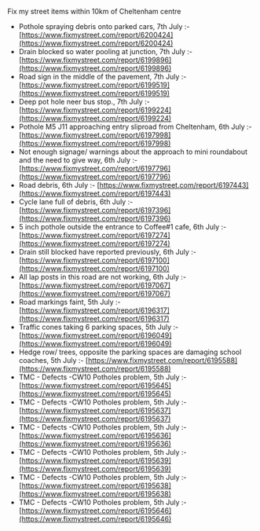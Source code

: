 Fix my street items within 10km of Cheltenham centre

<!-- fix_marker starts -->

- Pothole spraying debris onto parked cars, 7th July :- [https://www.fixmystreet.com/report/6200424](https://www.fixmystreet.com/report/6200424)
- Drain blocked so water pooling at junction, 7th July :- [https://www.fixmystreet.com/report/6199896](https://www.fixmystreet.com/report/6199896)
- Road sign in the middle of the pavement, 7th July :- [https://www.fixmystreet.com/report/6199519](https://www.fixmystreet.com/report/6199519)
- Deep pot hole neer bus stop., 7th July :- [https://www.fixmystreet.com/report/6199224](https://www.fixmystreet.com/report/6199224)
- Pothole M5 J11 approaching entry sliproad from Cheltenham, 6th July :- [https://www.fixmystreet.com/report/6197998](https://www.fixmystreet.com/report/6197998)
- Not enough signage/ warnings about the approach to mini roundabout and the need to give way, 6th July :- [https://www.fixmystreet.com/report/6197796](https://www.fixmystreet.com/report/6197796)
- Road debris, 6th July :- [https://www.fixmystreet.com/report/6197443](https://www.fixmystreet.com/report/6197443)
- Cycle lane full of debris, 6th July :- [https://www.fixmystreet.com/report/6197396](https://www.fixmystreet.com/report/6197396)
- 5 inch pothole outside the entrance to Coffee#1 cafe, 6th July :- [https://www.fixmystreet.com/report/6197274](https://www.fixmystreet.com/report/6197274)
- Drain still blocked have reported previously, 6th July :- [https://www.fixmystreet.com/report/6197100](https://www.fixmystreet.com/report/6197100)
- All lap posts in this road are not working, 6th July :- [https://www.fixmystreet.com/report/6197067](https://www.fixmystreet.com/report/6197067)
- Road markings faint, 5th July :- [https://www.fixmystreet.com/report/6196317](https://www.fixmystreet.com/report/6196317)
- Traffic cones taking 6 parking spaces, 5th July :- [https://www.fixmystreet.com/report/6196049](https://www.fixmystreet.com/report/6196049)
- Hedge row/ trees, opposite the parking spaces are damaging school coaches, 5th July :- [https://www.fixmystreet.com/report/6195588](https://www.fixmystreet.com/report/6195588)
- TMC - Defects -CW10 Potholes problem, 5th July :- [https://www.fixmystreet.com/report/6195645](https://www.fixmystreet.com/report/6195645)
- TMC - Defects -CW10 Potholes problem, 5th July :- [https://www.fixmystreet.com/report/6195637](https://www.fixmystreet.com/report/6195637)
- TMC - Defects -CW10 Potholes problem, 5th July :- [https://www.fixmystreet.com/report/6195636](https://www.fixmystreet.com/report/6195636)
- TMC - Defects -CW10 Potholes problem, 5th July :- [https://www.fixmystreet.com/report/6195639](https://www.fixmystreet.com/report/6195639)
- TMC - Defects -CW10 Potholes problem, 5th July :- [https://www.fixmystreet.com/report/6195638](https://www.fixmystreet.com/report/6195638)
- TMC - Defects -CW10 Potholes problem, 5th July :- [https://www.fixmystreet.com/report/6195646](https://www.fixmystreet.com/report/6195646)

<!-- fix_marker ends -->